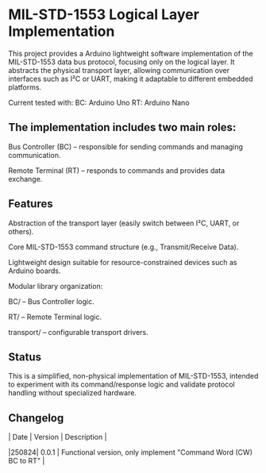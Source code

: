 # MIL-STD-1553 Logical Layer Implementation

This project provides a Arduino lightweight software implementation of the MIL-STD-1553 data bus protocol, focusing only on the logical layer. It abstracts the physical transport layer, allowing communication over interfaces such as I²C or UART, making it adaptable to different embedded platforms.

Current tested with:
BC: Arduino Uno
RT: Arduino Nano

The implementation includes two main roles:
-------------------------------------------

Bus Controller (BC) – responsible for sending commands and managing communication.

Remote Terminal (RT) – responds to commands and provides data exchange.

Features
--------

Abstraction of the transport layer (easily switch between I²C, UART, or others).

Core MIL-STD-1553 command structure (e.g., Transmit/Receive Data).

Lightweight design suitable for resource-constrained devices such as Arduino boards.

Modular library organization:

BC/ – Bus Controller logic.

RT/ – Remote Terminal logic.

transport/ – configurable transport drivers.

Status
------

This is a simplified, non-physical implementation of MIL-STD-1553, intended to experiment with its command/response logic and validate protocol handling without specialized hardware.

Changelog
---------
| Date | Version | Description                                                     |

|250824|   0.0.1 | Functional version, only implement "Command Word (CW) BC to RT" |
